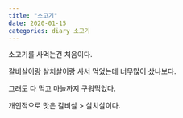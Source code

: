 ```yaml
---
title: "소고기"
date: 2020-01-15
categories: diary 소고기
---
```

소고기를 사먹는건 처음이다.

갈비살이랑 살치살이랑 사서 먹었는데 너무많이 샀나보다.

그래도 다 먹고 마늘까지 구워먹었다.

개인적으로 맛은 갈비살 > 살치살이다.
